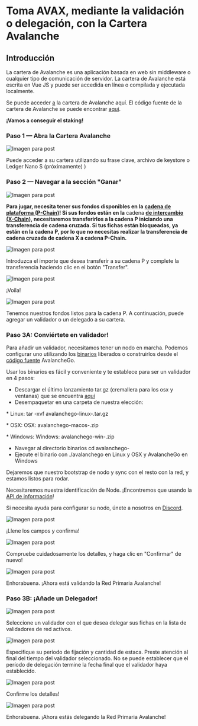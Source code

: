 # Toma AVAX, mediante la validación o delegación, con la Cartera Avalanche

## **Introducción**<a id="001f"></a>

La cartera de Avalanche es una aplicación basada en web sin middleware o cualquier tipo de comunicación de servidor. La cartera de Avalanche está escrita en Vue JS y puede ser accedida en línea o compilada y ejecutada localmente.

Se puede acceder [a](https://wallet.avax.network/) la cartera de Avalanche aquí.   El código fuente de la cartera de Avalanche se puede encontrar [aquí](https://github.com/ava-labs/avalanche-wallet).

**¡Vamos a conseguir el staking!**

### **Paso 1 — Abra la Cartera Avalanche**<a id="552d"></a>

![Imagen para post](https://miro.medium.com/max/1552/0*tpBIOjLdppuNKMjA)

Puede acceder a su cartera utilizando su frase clave, archivo de keystore o Ledger Nano S \(próximamente) \)

### **Paso 2 — Navegar a la sección "Ganar"**<a id="dc5a"></a>

![Imagen para post](https://miro.medium.com/max/1504/0*XTh3nZzBI1bkLbwO)

**Para jugar, necesita tener sus fondos disponibles en la** [**cadena de plataforma \(P-Chain\)**](../../../learn/platform-overview/#platform-chain-p-chain)**! Si sus fondos están en la** cadena [**de intercambio \(X-Chain\)**](../../../learn/platform-overview/#exchange-chain-x-chain)**, necesitaremos transferirlos a la cadena P iniciando una transferencia de cadena cruzada. Si tus fichas están bloqueadas, ya están en la cadena P, por lo que no necesitas realizar la transferencia de cadena cruzada de cadena X a cadena P-Chain.**

![Imagen para post](https://miro.medium.com/max/1522/0*xKAf0nXSzqIdmBDg)

Introduzca el importe que desea transferir a su cadena P y complete la transferencia haciendo clic en el botón "Transfer".

![Imagen para post](https://miro.medium.com/max/1488/0*aremeYNYtKP5nGPx)

¡Voila!

![Imagen para post](https://miro.medium.com/max/1512/0*XP8f8CISy-LJ_Lc3)

Tenemos nuestros fondos listos para la cadena P. A continuación, puede agregar un validador o un delegado a su cartera.

### **Paso 3A: Conviértete en validador!**<a id="60f0"></a>

Para añadir un validador, necesitamos tener un nodo en marcha. Podemos configurar uno utilizando los [binarios](https://github.com/ava-labs/avalanchego/releases/) liberados o construirlos desde el [código fuente](https://github.com/ava-labs/avalanchego) AvalancheGo.

Usar los binarios es fácil y conveniente y te establece para ser un validador en 4 pasos:

* Descargar el último lanzamiento tar.gz \(cremallera para los osx y ventanas\) que se encuentra [aquí](https://github.com/ava-labs/avalanchego/releases)
* Desempaquetar en una carpeta de nuestra elección:

\* Linux: tar -xvf avalanchego-linux-<VERSION>.tar.gz

\* OSX: OSX: avalanchego-macos-<VERSION>.zip

\* Windows: Windows: avalanchego-win-<VERSION>.zip

* Navegar al directorio binarios cd avalanchego-<VERSION>
* Ejecute el binario con ./avalanchego en Linux y OSX y AvalancheGo en Windows

Dejaremos que nuestro bootstrap de nodo y sync con el resto con la red, y estamos listos para rodar.

Necesitaremos nuestra identificación de Node. ¡Encontremos que usando la [API de información](../../avalanchego-apis/info-api.md)!

Si necesita ayuda para configurar su nodo, únete a nosotros en [Discord](https://chat.avax.network/).

![Imagen para post](https://miro.medium.com/max/1600/0*6hZSaT651Dd7R4bL)

¡Llene los campos y confirma!

![Imagen para post](https://miro.medium.com/max/1600/0*cy61ZMDY5veMvCZj)

Compruebe cuidadosamente los detalles, y haga clic en "Confirmar" de nuevo!

![Imagen para post](https://miro.medium.com/max/1600/0*f3GlN03He6TFkOV7)

Enhorabuena. ¡Ahora está validando la Red Primaria Avalanche!

### **Paso 3B: ¡Añade un Delegador!**<a id="59bd"></a>

![Imagen para post](https://miro.medium.com/max/1600/0*f-wXi2SiSm4eBmHt)

Seleccione un validador con el que desea delegar sus fichas en la lista de validadores de red activos.

![Imagen para post](https://miro.medium.com/max/1600/0*uNnT2PtjCslRKFbF)

Especifique su período de fijación y cantidad de estaca. Preste atención al final del tiempo del validador seleccionado. No se puede establecer que el período de delegación termine la fecha final que el validador haya establecido.

![Imagen para post](https://miro.medium.com/max/1600/0*M_6_7L9jtYuPTp-A)

Confirme los detalles!

![Imagen para post](https://miro.medium.com/max/1600/0*Silj8-uZTm5g9xSi)

Enhorabuena. ¡Ahora estás delegando la Red Primaria Avalanche!

